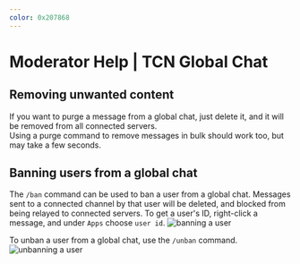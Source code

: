 ```yaml
---
color: 0x207868
---
```

# Moderator Help | TCN Global Chat

## Removing unwanted content
If you want to purge a message from a global chat, just delete it, and it will be removed from all connected servers.\
Using a purge command to remove messages in bulk should work too, but may take a few seconds.

## Banning users from a global chat
The `/ban` command can be used to ban a user from a global chat. Messages sent to a connected channel by that user will be deleted, and blocked from being relayed to connected servers. To get a user's ID, right-click a message, and under `Apps` choose `user id`.
![banning a user](https://i.ibb.co/9NZtRsY/ban.gif)

To unban a user from a global chat, use the `/unban` command.
![unbanning a user](https://i.ibb.co/yRvbs17/unban.gif)
